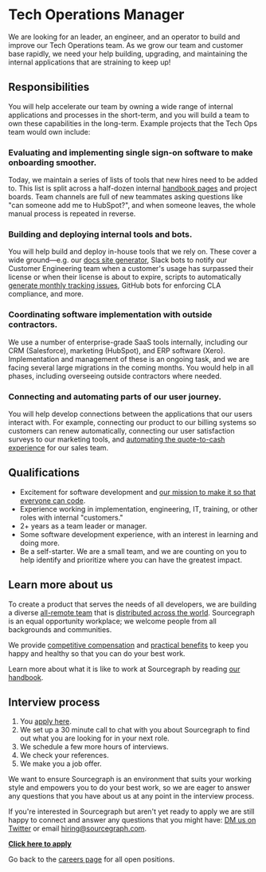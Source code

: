 # Tech Operations Manager

We are looking for an leader, an engineer, and an operator to build and improve our Tech Operations team. As we grow our team and customer base rapidly, we need your help building, upgrading, and maintaining the internal applications that are straining to keep up!

## Responsibilities

You will help accelerate our team by owning a wide range of internal applications and processes in the short-term, and you will build a team to own these capabilities in the long-term. Example projects that the Tech Ops team would own include:

### Evaluating and implementing single sign-on software to make onboarding smoother.

Today, we maintain a series of lists of tools that new hires need to be added to. This list is split across a half-dozen internal [handbook pages](https://about.sourcegraph.com/handbook/people-ops/onboarding) and project boards. Team channels are full of new teammates asking questions like "can someone add me to HubSpot?", and when someone leaves, the whole manual process is repeated in reverse.

### Building and deploying internal tools and bots.

You will help build and deploy in-house tools that we rely on. These cover a wide ground—e.g. our [docs site generator](https://github.com/sourcegraph/docsite), Slack bots to notify our Customer Engineering team when a customer's usage has surpassed their license or when their license is about to expire, scripts to automatically [generate monthly tracking issues](https://github.com/sourcegraph/sourcegraph/labels/tracking), GitHub bots for enforcing CLA compliance, and more.

### Coordinating software implementation with outside contractors.

We use a number of enterprise-grade SaaS tools internally, including our CRM (Salesforce), marketing (HubSpot), and ERP software (Xero). Implementation and management of these is an ongoing task, and we are facing several large migrations in the coming months. You would help in all phases, including overseeing outside contractors where needed.

### Connecting and automating parts of our user journey.

You will help develop connections between the applications that our users interact with. For example, connecting our product to our billing systems so customers can renew automatically, connecting our user satisfaction surveys to our marketing tools, and [automating the quote-to-cash experience](https://about.sourcegraph.com/handbook/sales/sales_to_ce_handover#finance-and-operations-responsibilities) for our sales team.

## Qualifications

- Excitement for software development and [our mission to make it so that everyone can code](https://about.sourcegraph.com/company/strategy).
- Experience working in implementation, engineering, IT, training, or other roles with internal "customers."
- 2+ years as a team leader or manager.
- Some software development experience, with an interest in learning and doing more.
- Be a self-starter. We are a small team, and we are counting on you to help identify and prioritize where you can have the greatest impact.

## Learn more about us

To create a product that serves the needs of all developers, we are building a diverse [all-remote team](https://about.sourcegraph.com/company/remote) that is [distributed across the world](https://about.sourcegraph.com/company/team). Sourcegraph is an equal opportunity workplace; we welcome people from all backgrounds and communities.

We provide [competitive compensation](https://about.sourcegraph.com/handbook/people-ops/compensation) and [practical benefits](https://about.sourcegraph.com/handbook/people-ops/benefits-and-perks) to keep you happy and healthy so that you can do your best work.

Learn more about what it is like to work at Sourcegraph by reading [our handbook](https://about.sourcegraph.com/handbook/).

## Interview process

1. You [apply here](https://jobs.lever.co/sourcegraph/e21ff6b1-87fd-4214-8ff6-16881aba2023).
1. We set up a 30 minute call to chat with you about Sourcegraph to find out what you are looking for in your next role.
1. We schedule a few more hours of interviews.
1. We check your references.
1. We make you a job offer.

We want to ensure Sourcegraph is an environment that suits your working style and empowers you to do your best work, so we are eager to answer any questions that you have about us at any point in the interview process.

If you're interested in Sourcegraph but aren't yet ready to apply we are still happy to connect and answer any questions that you might have: [DM us on Twitter](https://twitter.com/srcgraph) or email hiring@sourcegraph.com.

**[Click here to apply](https://jobs.lever.co/sourcegraph/e21ff6b1-87fd-4214-8ff6-16881aba2023)**

Go back to the [careers page](../../../company/careers.md) for all open positions.
